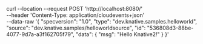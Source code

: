 curl --location --request POST 'http://localhost:8080/' \
--header 'Content-Type: application/cloudevents+json' \
--data-raw '{
	"specversion": "1.0",
	"type": "dev.knative.samples.helloworld",
	"source": "dev.knative.samples/helloworldsource",
	"id": "536808d3-88be-4077-9d7a-a3f162705f79",
	"data": {
		"msg": "Hello Knative2!"
	}
}'